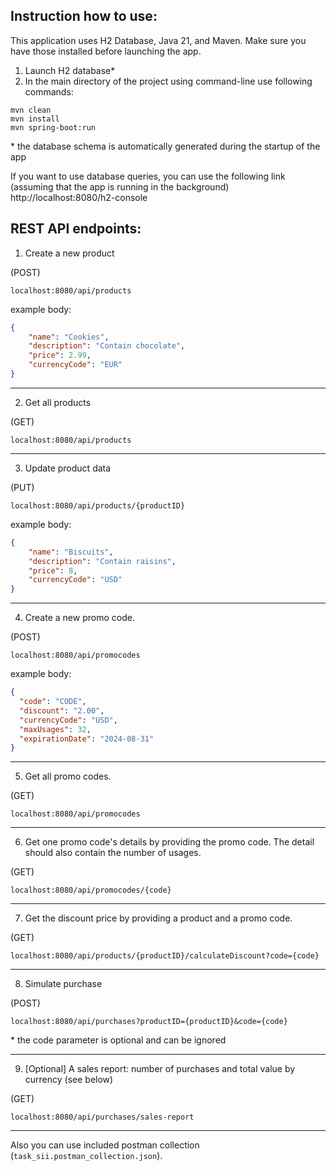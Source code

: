 ## Instruction how to use:
This application uses H2 Database, Java 21, and Maven. Make sure you have those installed before launching the app.

1. Launch H2 database*
2. In the main directory of the project using command-line use following commands:
```
mvn clean
mvn install
mvn spring-boot:run
```
\* the database schema is automatically generated during the startup of the app

If you want to use database queries, you can use the following link (assuming that the app is running in the background)
http://localhost:8080/h2-console

## REST API endpoints:

1. Create a new product

(POST)
```
localhost:8080/api/products
```

example body:

```json
{
    "name": "Cookies",
    "description": "Contain chocolate",
    "price": 2.99,
    "currencyCode": "EUR"
}
```

---

2. Get all products

(GET)
```
localhost:8080/api/products
```

---

3. Update product data

(PUT)
```
localhost:8080/api/products/{productID}
```

example body:

```json
{
    "name": "Biscuits",
    "description": "Contain raisins",
    "price": 8,
    "currencyCode": "USD"
}
```

---

4. Create a new promo code.

(POST)
```
localhost:8080/api/promocodes
```

example body:

```json
{
  "code": "CODE",
  "discount": "2.00",
  "currencyCode": "USD",
  "maxUsages": 32,
  "expirationDate": "2024-08-31"
}
```

---

5. Get all promo codes.

(GET)
```
localhost:8080/api/promocodes
```

---

6. Get one promo code's details by providing the promo code. The detail should also contain the number of usages.

(GET)
```
localhost:8080/api/promocodes/{code}
```

---

7. Get the discount price by providing a product and a promo code.

(GET)
```
localhost:8080/api/products/{productID}/calculateDiscount?code={code}
```

---

8. Simulate purchase

(POST)
```
localhost:8080/api/purchases?productID={productID}&code={code}
```
\* the code parameter is optional and can be ignored

---


9. [Optional] A sales report: number of purchases and total value by currency (see below)

(GET)
```
localhost:8080/api/purchases/sales-report
```

---

Also you can use included postman collection (`task_sii.postman_collection.json`).
